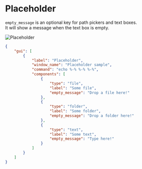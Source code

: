 # Placeholder

`empty_message` is an optional key for path pickers and text boxes.  
It will show a message when the text box is empty.  

![Placeholder](https://github.com/matyalatte/Tuw/assets/69258547/7694fdec-c739-45b9-980c-64e2f81203d7)

```json
{
    "gui": [
        {
            "label": "Placeholder",
            "window_name": "Placeholder sample",
            "command": "echo %-% %-% %-%",
            "components": [
                {
                    "type": "file",
                    "label": "Some file",
                    "empty_message": "Drop a file here!"
                },
                {
                    "type": "folder",
                    "label": "Some folder",
                    "empty_message": "Drop a folder here!"
                },
                {
                    "type": "text",
                    "label": "Some text",
                    "empty_message": "Type here!"
                }
            ]
        }
    ]
}
```
